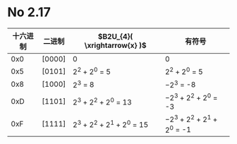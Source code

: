 # No 2.17

十六进制 | 二进制 | $B2U_{4}( \xrightarrow{x} )$ | 有符号
----------    | -           | -            |-
0x0          | [0000] | 0           | 0
0x5          | [0101] | $2^{2}+2^{0}$ = 5 | $2^{2}+2^0$ = 5
0x8          | [1000] | $2^{3}$ = 8 | $-2^{3}$ = -8
0xD         | [1101] | $2^{3}+2^{2}+2^{0}$ = 13 | $-2^{3}+2^{2}+2^{0}$ = -3
0xF          | [1111] | $2^{3}+2^{2}+2^{1}+2^{0}$ = 15 | $-2^{3}+2^{2}+2^{1}+2^{0}$ = -1